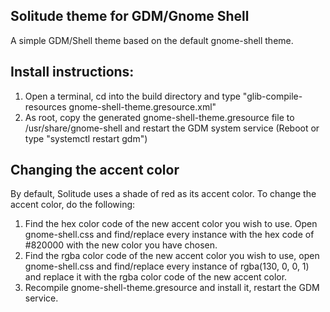 ## Solitude theme for GDM/Gnome Shell
A simple GDM/Shell theme based on the default gnome-shell theme.


## Install instructions: 
1. Open a terminal, cd into the build directory and type "glib-compile-resources gnome-shell-theme.gresource.xml"
2. As root, copy the generated gnome-shell-theme.gresource file to /usr/share/gnome-shell and restart the GDM system service (Reboot or type "systemctl restart gdm")

## Changing the accent color

By default, Solitude uses a shade of red as its accent color. To change the accent color, do the following:

1. Find the hex color code of the new accent color you wish to use. Open gnome-shell.css and find/replace every instance with the hex code of #820000 with the new color you have chosen.
2. Find the rgba color code of the new accent color you wish to use, open gnome-shell.css and find/replace every instance of rgba(130, 0, 0, 1) and replace it with the rgba color code of the new accent color.
3. Recompile gnome-shell-theme.gresource and install it, restart the GDM service.

